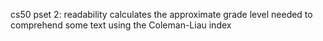 cs50 pset 2: readability
calculates the approximate grade level needed to comprehend some text using the Coleman-Liau index
